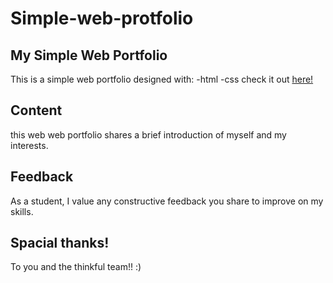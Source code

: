 # Simple-web-protfolio
## My Simple Web Portfolio
This is a simple web portfolio designed with:
-html 
-css
check it out [here!](https://nikosamofa.github.io/Simple-web-protfolio/)
## Content
this web web portfolio shares a brief introduction of myself and my interests.
## Feedback 
As a student, I value any constructive feedback you share to improve on my skills.
## Spacial thanks! 
To you and the thinkful team!! :)
